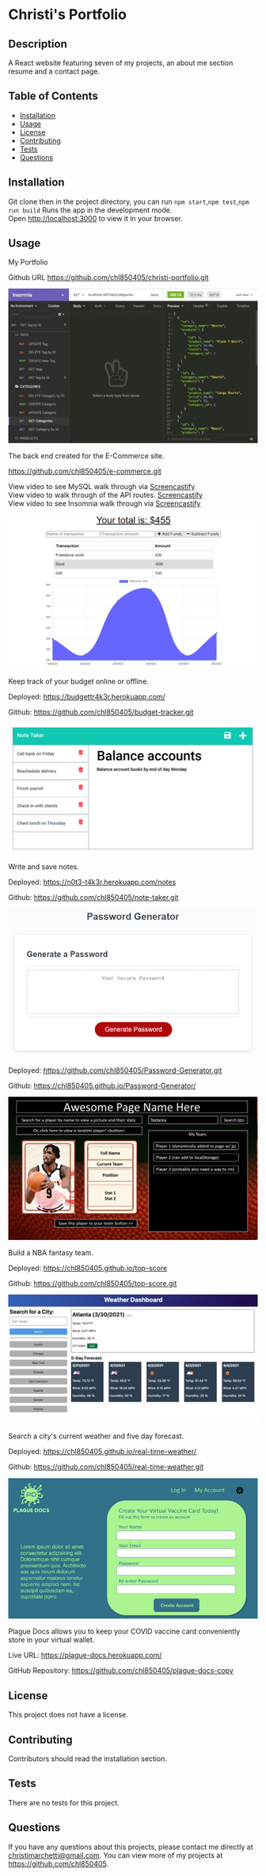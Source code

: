 # Christi's Portfolio

## Description

A React website featuring seven of my projects, an about me section resume and a contact page.

## Table of Contents

- [Installation](#installation)
- [Usage](#usage)
- [License](#license)
- [Contributing](#contributing)
- [Tests](#tests)
- [Questions](#questions)

## Installation
Git clone then in the project directory, you can run `npm start`,`npm test`,`npm run build`
Runs the app in the development mode.\
Open [http://localhost:3000](http://localhost:3000) to view it in your browser.

## Usage
My Portfolio 

Github URL 
https://github.com/chl850405/christi-portfolio.git 

![E-Commerce](./src/assets/gif/ecommerce.gif)

The back end created for the E-Commerce site.

https://github.com/chl850405/e-commerce.git

View video to see MySQL walk through via [Screencastify](https://drive.google.com/file/d/1Em_LQH1I-NgwqmKpxgeBkXy71hx4clSp/view)<br>
View video to walk through of the API routes. [Screencastify](https://drive.google.com/file/d/19HxHUsCz4v2iva7JGcpbhywtCO3b4wU0/view)<br>
View video to see Insomnia walk through via [Screencastify](https://drive.google.com/file/d/1X3CGbwAnfSOz93SGSwwQJkQPpCrbXOEH/view)

![Budget Tracker](./src/assets/images/budget.png)

Keep track of your budget online or offline.

Deployed: https://budgettr4k3r.herokuapp.com/

Github: https://github.com/chl850405/budget-tracker.git

![Note Taker](./src/assets/images/notes.png)

Write and save notes.

Deployed: https://n0t3-t4k3r.herokuapp.com/notes

Github: https://github.com/chl850405/note-taker.git

![Password Generator](./src/assets/images/password-generator.png)

Deployed: https://github.com/chl850405/Password-Generator.git

Github: https://chl850405.github.io/Password-Generator/

![Top Score](./src/assets/images/top-score.png)

Build a NBA fantasy team.

Deployed: https://chl850405.github.io/top-score

Github: https://github.com/chl850405/top-score.git

![Real Time Weather](./src/assets/images/weather.png)

Search a city's current weather and five day forecast.

Deployed: https://chl850405.github.io/real-time-weather/

Github: https://github.com/chl850405/real-time-weather.git

![Plague Docs](./src/assets/images/pd.png)

Plague Docs allows you to keep your COVID vaccine card conveniently store in your virtual wallet.

Live URL: https://plague-docs.herokuapp.com/

GitHub Repository: https://github.com/chl850405/plague-docs-copy

## License

This project does not have a license.

## Contributing

Contributors should read the installation section.

## Tests

There are no tests for this project.

## Questions

If you have any questions about this projects, please contact me directly at christimarchetti@gmail.com. You can view more of my projects at https://github.com/chl850405.
